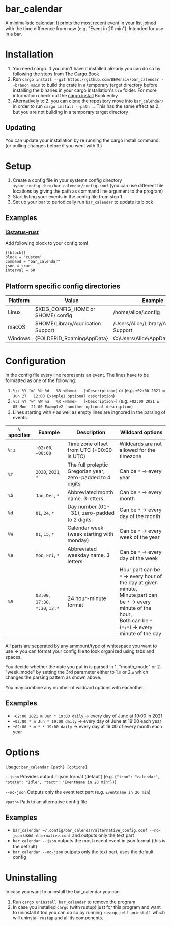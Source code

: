 # bar_calendar
A minimalistic calendar. It prints the most recent event in your list joined with the time difference from now (e.g. "Event in 20 min").
Intended for use in a bar.

# Installation
1. You need cargo. If you don't have it installed already you can do so by following the steps from [The Cargo Book](https://doc.rust-lang.org/cargo/getting-started/installation.html)
2. Run ``cargo install --git https://github.com/DEVensiv/bar_calendar --branch main`` to build the crate in a temporary target directory before installing the binaries in your cargo installation's ``bin`` folder. For more information check out the [cargo install](https://doc.rust-lang.org/cargo/commands/cargo-install.html) Book entry
3. Alternatively to 2. you can clone the repository move into ``bar_calendar/`` in order to run ``cargo install --path .``. This has the same effect as 2. but you are not building in a temporary target directory

## Updating
You can update your installation by re running the cargo install command. (or pulling changes before if you went with 3.)

# Setup
1. Create a config file in your systems config directory ``<your_config_dir>/bar_calendar/config.conf`` (you can use different file locations by giving the path as command line argument to the program)
2. Start listing your events in the config file from step 1.
3. Set up your bar to periodically run ``bar_calendar`` to update its block

## Examples
### [i3status-rust](https://github.com/greshake/i3status-rust)
Add following block to your config.toml
```
[[block]]
block = "custom"
command = "bar_calendar"
json = true
interval = 60
```

## Platform specific config directories
|Platform|Value|Example|
|--------|-----|-------|
|Linux|$XDG_CONFIG_HOME or $HOME/.config|/home/alice/.config|
|macOS|$HOME/Library/Application Support|/Users/Alice/Library/Application Support|
|Windows|{FOLDERID_RoamingAppData}|C:\Users\Alice\AppData\Roaming|

# Configuration
In the config file every line represents an event. The lines have to be formatted as one of the following: 
1. ``%:z %Y "m" %b %d	%R <Name>	[<Description>]`` or (e.g. ``+02:00 2021 m Jun 27	12:00 Example1 optional description``)
2. ``%:z %Y "w" %W %a	%R <Name>	[<Description>]`` (e.g. ``+02:00 2021 w	05 Mon	21:00 Example2	another optional description``)
3. Lines starting with ``#`` as well as empty lines are ingnored in the parsing of events.

|``%`` specifier|Example|Description|Wildcard options|
|---------------|-------|-----------|----------------|
|``%:z``|``+02+00``, ``+00:00``|Time zone offset from UTC (+00:00 is UTC)|Wildcards are not allowed for the timezone|
|``%Y``|``2020``, ``2021``, ``*``|The full proleptic Gregorian year, zero-padded to 4 digits|Can be ``*`` -> every year|
|``%b``|``Jan``, ``Dec``, ``*``|Abbreviated month name. 3 letters.|Can be ``*`` -> every month|
|``%d``|``01``, ``24``, ``*``|Day number (01--31), zero-padded to 2 digits.| Can be ``*`` -> every day of the month|
|``%W``|``01``, ``15``, ``*``|Calendar week (week starting with monday)|Can be ``*`` -> every week of the year|
|``%a``|``Mon``, ``Fri``, ``*``|Abbreviated weekday name. 3 letters.|Can be ``*`` -> every day of the week|
|``%R``|``03:00``, ``17:30``, ``*:30``, ``12:*``|24 hour-minute format|Hour part can be ``*`` -> every hour of the day at given minute,<br/>Minute part can be ``*`` -> every minute of the hour,<br/>Both can be ``*`` (``*:*``) -> every minute of the day|

All parts are seperated by any ammount/type of whitespace you want to use -> you can format your config file to look organized using tabs and spaces.

You decide whether the date you put in is parsed in 1. "month_mode" or 2. "week_mode" by setting the 3rd parameter either to 1.``m`` or 2.``w`` which changes the parsing pattern as shown above.

You may combine any number of wildcard options with eachother.
## Examples
- ``+02:00 2021 m Jun * 19:00 daily`` -> every day of June at 19:00 in 2021
- ``+02:00 * m Jun * 19:00 daily`` -> every day of June at 19:00 each year
- ``+02:00 * m * * 19:00 daily`` -> every day at 19:00 of every month each year

# Options
Usage: ``bar_calendar [path] [options]``

 ``--json``
    Provides output in json format (default) (e.g. ``{"icon": "calendar", "state": "Idle", "text": "Eventname in 20 min"})``)
    
 ``--no-json``
    Outputs only the event text part (e.g. ``Eventname in 20 min``)
 
 ``<path>``
    Path to an alternative config file

## Examples
  - ``bar_calendar ~/.config/bar_calendar/alternative_config.conf --no-json`` uses ``alternative.conf`` and outputs only the text part
  - ``bar_calendar --json`` outputs the most recent event in json format (this is the default)
  - ``bar_calendar --no-json`` outputs only the text part, uses the default config

# Uninstalling
In case you want to uninstall the bar_calendar you can
1. Run ``cargo uninstall bar_calendar`` to remove the program
2. In case you installed ``cargo`` (with rustup) just for this program and want to uninstall it too you can do so by running ``rustup self uninstall`` which will uninstall ``rustup`` and all its components.
